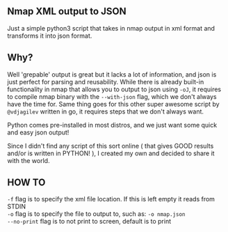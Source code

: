 ## Nmap XML output to JSON
Just a simple python3 script that takes in nmap output in xml format and transforms it into json format.

## Why?
Well 'grepable' output is great but it lacks a lot of information, and json is just perfect for parsing and reusability. While there is already built-in functionality in nmap that allows you to output to json using `-oJ`, it requires to compile nmap binary with the `--with-json` flag, which we don't always have the time for. Same thing goes for this other super awesome script by `@vdjagilev` written in go, it requires steps that we don't always want.

Python comes pre-installed in most distros, and we just want some quick and easy json output!

Since I didn't find any script of this sort online ( that gives GOOD results and/or is written in PYTHON! ), I created my own and decided to share it with the world.

## HOW TO
`-f` flag is to specify the xml file location. If this is left empty it reads from STDIN\
`-o` flag is to specify the file to output to, such as: `-o nmap.json`\
`--no-print` flag is to not print to screen, default is to print

